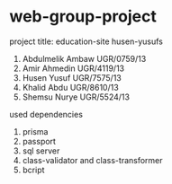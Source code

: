 # web-group-project
project title: education-site husen-yusufs
1. Abdulmelik Ambaw  UGR/0759/13
2. Amir Ahmedin      UGR/4119/13
3. Husen Yusuf       UGR/7575/13
4. Khalid Abdu       UGR/8610/13
5. Shemsu Nurye      UGR/5524/13

used dependencies
1. prisma
2. passport
3. sql server 
4. class-validator and class-transformer
5. bcript
